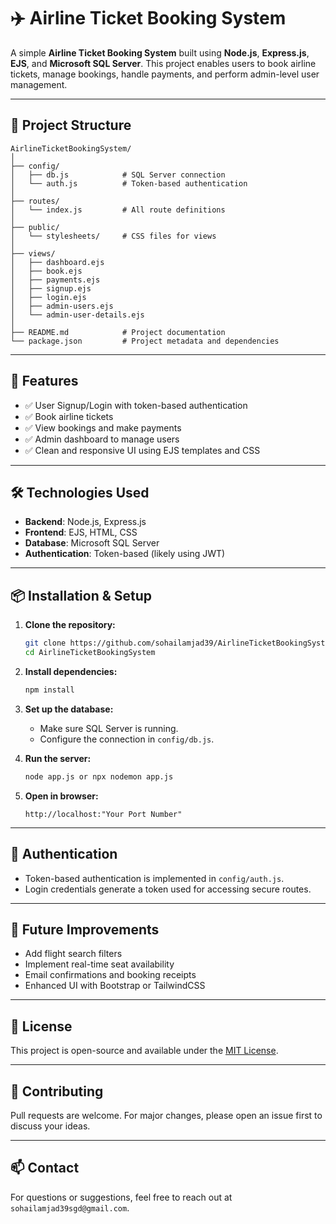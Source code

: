
# ✈️ Airline Ticket Booking System

A simple **Airline Ticket Booking System** built using **Node.js**, **Express.js**, **EJS**, and **Microsoft SQL Server**. This project enables users to book airline tickets, manage bookings, handle payments, and perform admin-level user management.

---

## 📁 Project Structure

```
AirlineTicketBookingSystem/
│
├── config/
│   ├── db.js            # SQL Server connection
│   └── auth.js          # Token-based authentication
│
├── routes/
│   └── index.js         # All route definitions
│
├── public/
│   └── stylesheets/     # CSS files for views
│
├── views/
│   ├── dashboard.ejs
│   ├── book.ejs
│   ├── payments.ejs
│   ├── signup.ejs
│   ├── login.ejs
│   ├── admin-users.ejs
│   └── admin-user-details.ejs
│
├── README.md            # Project documentation
└── package.json         # Project metadata and dependencies
```

---

## 🚀 Features

- ✅ User Signup/Login with token-based authentication
- ✅ Book airline tickets
- ✅ View bookings and make payments
- ✅ Admin dashboard to manage users
- ✅ Clean and responsive UI using EJS templates and CSS

---

## 🛠️ Technologies Used

- **Backend**: Node.js, Express.js
- **Frontend**: EJS, HTML, CSS
- **Database**: Microsoft SQL Server
- **Authentication**: Token-based (likely using JWT)

---

## 📦 Installation & Setup

1. **Clone the repository:**
   ```bash
   git clone https://github.com/sohailamjad39/AirlineTicketBookingSystem.git
   cd AirlineTicketBookingSystem
   ```

2. **Install dependencies:**
   ```bash
   npm install
   ```

3. **Set up the database:**
   - Make sure SQL Server is running.
   - Configure the connection in `config/db.js`.

4. **Run the server:**
   ```bash
   node app.js or npx nodemon app.js
   ```

5. **Open in browser:**
   ```
   http://localhost:"Your Port Number"
   ```

---

## 🔐 Authentication

- Token-based authentication is implemented in `config/auth.js`.
- Login credentials generate a token used for accessing secure routes.

---


## 📂 Future Improvements

- Add flight search filters
- Implement real-time seat availability
- Email confirmations and booking receipts
- Enhanced UI with Bootstrap or TailwindCSS

---

## 📃 License

This project is open-source and available under the [MIT License](LICENSE).

---

## 🤝 Contributing

Pull requests are welcome. For major changes, please open an issue first to discuss your ideas.

---

## 📫 Contact

For questions or suggestions, feel free to reach out at `sohailamjad39sgd@gmail.com`.
